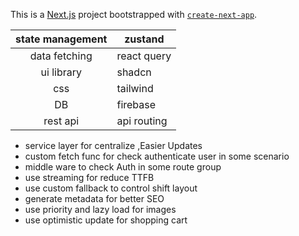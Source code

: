 This is a [Next.js](https://nextjs.org/) project bootstrapped with [
`create-next-app`](https://github.com/vercel/next.js/tree/canary/packages/create-next-app).

| state management | zustand     |
| :--------------: | ----------- |
|  data fetching   | react query |
|    ui library    | shadcn      |
|       css        | tailwind    |
|        DB        | firebase    |
|     rest api     | api routing |

- service layer for centralize ,Easier Updates
- custom fetch func for check authenticate user in some scenario
- middle ware to check Auth in some route group
- use streaming for reduce TTFB
- use custom fallback to control shift layout
- generate metadata for better SEO
- use priority and lazy load for images
- use optimistic update for shopping cart
